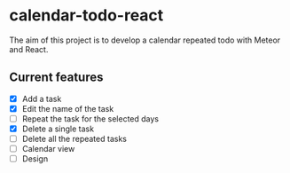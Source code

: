 # calendar-todo-react

The aim of this project is to develop a calendar repeated todo with Meteor and React.

## Current features

- [x] Add a task
- [x] Edit the name of the task
- [ ] Repeat the task for the selected days
- [x] Delete a single task
- [ ] Delete all the repeated tasks
- [ ] Calendar view
- [ ] Design

